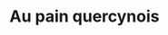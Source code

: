 ---
title: "Au pain quercynois"
url: /les-quatre-routes-du-lot/au-pain-quercynois/
shop: boulangerie
---